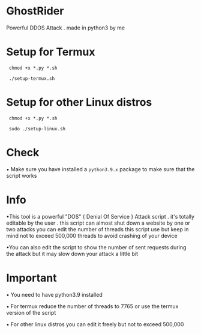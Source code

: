 # GhostRider
Powerful DDOS Attack . made in python3 by me 

# Setup for Termux

```
 chmod +x *.py *.sh

 ./setup-termux.sh

```
# Setup for other Linux distros

```
 chmod +x *.py *.sh

 sudo ./setup-linux.sh

```
# Check

• Make sure you have installed a ``` python3.9.x ``` package to make sure that the script works

# Info

•This tool is a powerful "DOS" { Denial Of Service } Attack script . it's totally editable by the user . this script can almost shut down a website by one or two attacks
you can edit the number of threads this script use but keep in mind not to exceed 500,000 threads to avoid crashing of your device

•You can also edit the script to show the number of sent requests during the attack but it may slow down your attack a little bit

# Important

• You need to have python3.9 installed 

• For termux reduce the number of threads to 7765 or use the termux version of the script

• For other linux distros you can edit it freely but not to exceed 500,000

